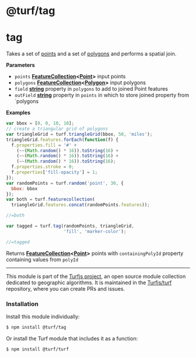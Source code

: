 # @turf/tag

# tag

Takes a set of [points](http://geojson.org/geojson-spec.html#point) and a set of [polygons](http://geojson.org/geojson-spec.html#polygon) and performs a spatial join.

**Parameters**

-   `points` **[FeatureCollection](http://geojson.org/geojson-spec.html#feature-collection-objects)&lt;[Point](http://geojson.org/geojson-spec.html#point)>** input points
-   `polygons` **[FeatureCollection](http://geojson.org/geojson-spec.html#feature-collection-objects)&lt;[Polygon](http://geojson.org/geojson-spec.html#polygon)>** input polygons
-   `field` **[string](https://developer.mozilla.org/en-US/docs/Web/JavaScript/Reference/Global_Objects/String)** property in `polygons` to add to joined Point features
-   `outField` **[string](https://developer.mozilla.org/en-US/docs/Web/JavaScript/Reference/Global_Objects/String)** property in `points` in which to store joined property from \`polygons

**Examples**

```javascript
var bbox = [0, 0, 10, 10];
// create a triangular grid of polygons
var triangleGrid = turf.triangleGrid(bbox, 50, 'miles');
triangleGrid.features.forEach(function(f) {
  f.properties.fill = '#' +
    (~~(Math.random() * 16)).toString(16) +
    (~~(Math.random() * 16)).toString(16) +
    (~~(Math.random() * 16)).toString(16);
  f.properties.stroke = 0;
  f.properties['fill-opacity'] = 1;
});
var randomPoints = turf.random('point', 30, {
  bbox: bbox
});
var both = turf.featurecollection(
  triangleGrid.features.concat(randomPoints.features));

//=both

var tagged = turf.tag(randomPoints, triangleGrid,
                      'fill', 'marker-color');

//=tagged
```

Returns **[FeatureCollection](http://geojson.org/geojson-spec.html#feature-collection-objects)&lt;[Point](http://geojson.org/geojson-spec.html#point)>** points with `containingPolyId` property containing values from `polyId`

---

This module is part of the [Turfjs project](http://turfjs.org/), an open source
module collection dedicated to geographic algorithms. It is maintained in the
[Turfjs/turf](https://github.com/Turfjs/turf) repository, where you can create
PRs and issues.

### Installation

Install this module individually:

```sh
$ npm install @turf/tag
```

Or install the Turf module that includes it as a function:

```sh
$ npm install @turf/turf
```

